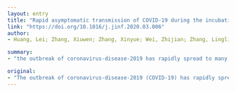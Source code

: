 ```yaml
---
layout: entry
title: "Rapid asymptomatic transmission of COVID-19 during the incubation period demonstrating strong infectivity in a cluster of youngsters aged 16-23 years outside Wuhan and characteristics of young patients with COVID-19: a prospective contact-tracing study"
link: "https://doi.org/10.1016/j.jinf.2020.03.006"
author:
- Huang, Lei; Zhang, Xiuwen; Zhang, Xinyue; Wei, Zhijian; Zhang, Lingli; Xu, Jingjing; Liang, Peipei; Xu, Prof Yuanhong; Zhang, Chengyuan; Xu, Prof Aman

summary:
- "the outbreak of coronavirus-disease-2019 has rapidly spread to many places outside Wuhan. Previous studies on COVID-19 mostly included older hospitalized-adults. Little information on infectivity among and characteristics of youngsters with the virus is available. The outbreak has spread to several places."

original:
- "The outbreak of coronavirus-disease-2019 (COVID-19) has rapidly spread to many places outside Wuhan. Previous studies on COVID-19 mostly included older hospitalized-adults. Little information on infectivity among and characteristics of youngsters with COVID-19 is available."
---
```


